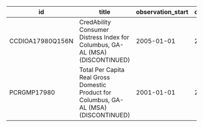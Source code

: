 | id               | title                                                                                 | observation_start   | observation_end   |
|------------------|---------------------------------------------------------------------------------------|---------------------|-------------------|
| CCDIOA17980Q156N | CredAbility Consumer Distress Index for Columbus, GA-AL (MSA) (DISCONTINUED)          | 2005-01-01          | 2013-01-01        |
| PCRGMP17980      | Total Per Capita Real Gross Domestic Product for Columbus, GA-AL (MSA) (DISCONTINUED) | 2001-01-01          | 2017-01-01        |
